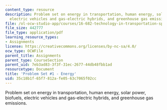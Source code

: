 ```yaml
---
content_type: resource
description: Problem set on energy in transportation, human energy, solar power, biofuels,
  electric vehicles and gas-electric hybrids, and greenhouse gas emissions.
file: /ol-ocw-studio-app/courses/16-682-technology-in-transportation-spring-2011/35c18b1f65f7812afe0563c7065f02cc_MIT16_682S11_ques1.pdf
file_size: 442777
file_type: application/pdf
learning_resource_types:
- Assignments
license: https://creativecommons.org/licenses/by-nc-sa/4.0/
ocw_type: OCWFile
parent_title: Assignments
parent_type: CourseSection
parent_uid: 7eb3ad83-3f3f-31ec-2677-44db48fbb1ad
resourcetype: Document
title: 'Problem Set #1 - Energy'
uid: 35c18b1f-65f7-812a-fe05-63c7065f02cc
---
```

Problem set on energy in transportation, human energy, solar power, biofuels, electric vehicles and gas-electric hybrids, and greenhouse gas emissions.